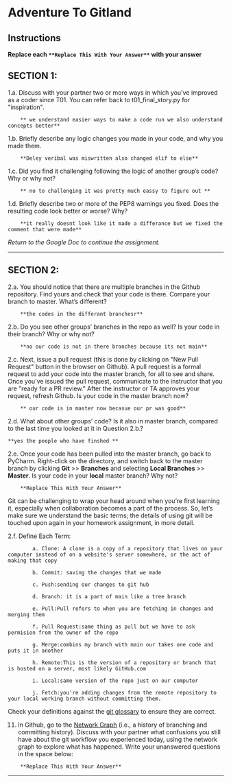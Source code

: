# Adventure To Gitland

## Instructions

**Replace each `**Replace This With Your Answer**` with your answer**


## SECTION 1:

1.a. Discuss with your partner two or more ways in which you've improved as a coder since T01. You can refer back to t01_final_story.py for "inspiration".

```        
    ** we understand easier ways to make a code run we also understand concepts better**
```


1.b. Briefly describe any logic changes you made in your code, and why you made them.

```
    **Deley veribal was miswritten also changed elif to else**
```


1.c. Did you find it challenging following the logic of another group’s code? Why or why not?

```
    ** no to challenging it was pretty much eassy to figure out **
```


1.d. Briefly describe two or more of the PEP8 warnings you fixed. Does the resulting code look better or worse? Why?

```
    **it really doesnt look like it made a differance but we fixed the comment that were made**
```

_Return to the Google Doc to continue the assignment._
___

## SECTION 2:

2.a. You should notice that there are multiple branches in the Github repository. Find yours and check that your code is there. 
     Compare your branch to master. What’s different?

```        
    **the codes in the differant branchesr**
```


2.b. Do you see other groups’ branches in the repo as well? Is your code in their branch? Why or why not?

```        
    **no our code is not in there branches because its not main**
```


2.c. Next, issue a pull request (this is done by clicking on "New Pull Request" button in the browser on Github). 
     A pull request is a formal request to add your code into the master branch, for all to see and share. 
     Once you’ve issued the pull request, communicate to the instructor that you are "ready for a PR review."
     After the instructor or TA approves your request, refresh Github. 
     Is your code in the master branch now? 

```
    ** our code is in master now becasue our pr was good**
```


2.d. What about other groups’ code? Is it also in master branch, compared to the last time you looked at it in Question 2.b.?

```
**yes the people who have finshed **
```


2.e. Once your code has been pulled into the master branch, go back to PyCharm. 
     Right-click on the directory, and switch back to the master branch by clicking 
     **Git** >> **Branches** and selecting **Local Branches** >> **Master**.
     Is your code in your **local** master branch? Why not?

```
    **Replace This With Your Answer**
```

Git can be challenging to wrap your head around when you’re first learning it, 
especially when collaboration becomes a part of the process. 
So, let’s make sure we understand the basic terms; 
the details of using git will be touched upon again in your homework assignment, in more detail. 

2.f. Define Each Term:
```
        a. Clone: A clone is a copy of a repository that lives on your computer instead of on a website's server somewhere, or the act of making that copy

        b. Commit: saving the changes that we made

        c. Push:sending our changes to git hub

        d. Branch: it is a part of main like a tree branch 

        e. Pull:Pull refers to when you are fetching in changes and merging them

        f. Pull Request:same thing as pull but we have to ask permision from the owner of the repo

        g. Merge:combins my branch with main our takes one code and puts it in another

        h. Remote:This is the version of a repository or branch that is hosted on a server, most likely GitHub.com

        i. Local:same version of the repo just on our computer

        j. Fetch:you're adding changes from the remote repository to your local working branch without committing them.
```

Check your definitions against the [git glossary](https://help.github.com/articles/github-glossary/) to ensure they are correct.

11. In Github, go to the [Network Graph](https://github.com/Berea-College-CSC-226/t04-master/network) (i.e., a history of branching and committing history). 
    Discuss with your partner what confusions you still have about the git workflow you experienced today, 
    using the network graph to explore what has happened. Write your unanswered questions in the space below:

```
    **Replace This With Your Answer**
```

---
